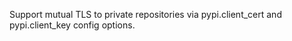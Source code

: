 Support mutual TLS to private repositories via pypi.client_cert and pypi.client_key config options.
